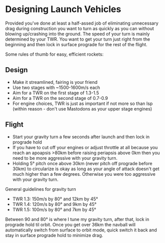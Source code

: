 # Designing Launch Vehicles

Provided you've done at least a half-assed job of eliminating unnecessary drag during construction you want to turn as quickly as you can without blowing up/crashing into
the ground. The speed of your turn is mainly determined by your TWR. You want to get your turn just right from the beginning and then lock in surface prograde for the rest of the flight.

Some rules of thumb for easy, efficient rockets:

## Design
- Make it streamlined, fairing is your friend
- Use two stages with ~1500-1600m/s each
- Aim for a TWR on the first stage of 1.3-1.5
- Aim for a TWR on the second stage of 0.7-0.9
- For engine choices, TWR is just as important if not more so than Isp (within reason - don't use Mastodons as your upper stage engines)

## Flight

- Start your gravity turn a few seconds after launch and then lock in prograde hold
- If you have to cut off your engines or adjust throttle at all because you reach an apoapsis >80km before raising periapsis above 0km then you need to be more aggressive with your gravity turn.
- Holding 5° pitch once above 30km (never pitch off prograde before 30km) to circularize is okay as long as your angle of attack doesn't get much higher than a few degrees. Otherwise you were too aggressive with your gravity turn.

General guidelines for gravity turn

- TWR 1.3: 150m/s by 80° and 12km by 45°
- TWR 1.4: 120m/s by 80° and 9km by 45°
- TWR 1.5: 100m/s by 80° and 7km by 45°

Between 90 and 80° is where I tune my gravity turn, after that, lock in prograde hold til orbit. Once you get over 36km the navball will automatically switch from surface to orbit mode, quick switch it back and stay in surface prograde hold to minimize drag.